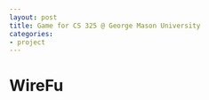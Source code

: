 ```yaml
---
layout: post
title: Game for CS 325 @ George Mason University
categories:
- project
---
```


# WireFu